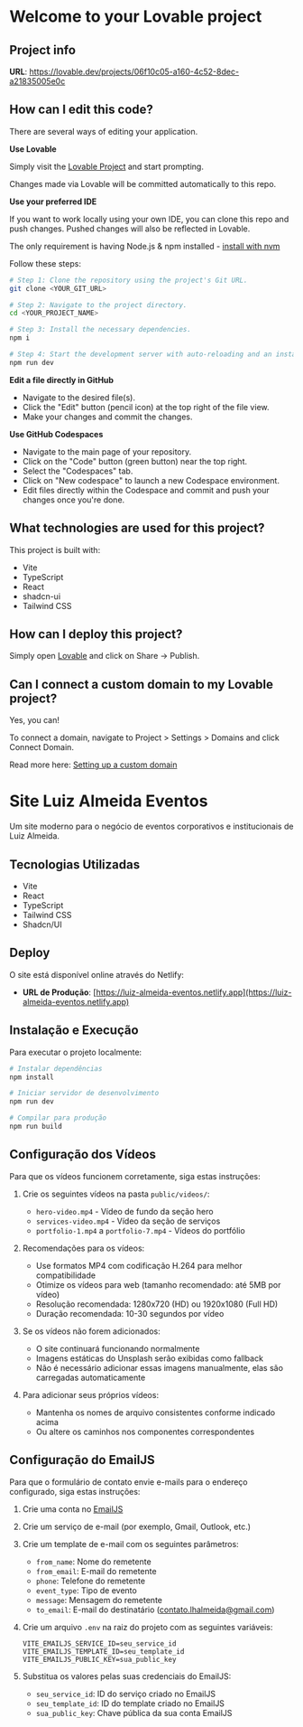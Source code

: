 # Welcome to your Lovable project

## Project info

**URL**: https://lovable.dev/projects/06f10c05-a160-4c52-8dec-a21835005e0c

## How can I edit this code?

There are several ways of editing your application.

**Use Lovable**

Simply visit the [Lovable Project](https://lovable.dev/projects/06f10c05-a160-4c52-8dec-a21835005e0c) and start prompting.

Changes made via Lovable will be committed automatically to this repo.

**Use your preferred IDE**

If you want to work locally using your own IDE, you can clone this repo and push changes. Pushed changes will also be reflected in Lovable.

The only requirement is having Node.js & npm installed - [install with nvm](https://github.com/nvm-sh/nvm#installing-and-updating)

Follow these steps:

```sh
# Step 1: Clone the repository using the project's Git URL.
git clone <YOUR_GIT_URL>

# Step 2: Navigate to the project directory.
cd <YOUR_PROJECT_NAME>

# Step 3: Install the necessary dependencies.
npm i

# Step 4: Start the development server with auto-reloading and an instant preview.
npm run dev
```

**Edit a file directly in GitHub**

- Navigate to the desired file(s).
- Click the "Edit" button (pencil icon) at the top right of the file view.
- Make your changes and commit the changes.

**Use GitHub Codespaces**

- Navigate to the main page of your repository.
- Click on the "Code" button (green button) near the top right.
- Select the "Codespaces" tab.
- Click on "New codespace" to launch a new Codespace environment.
- Edit files directly within the Codespace and commit and push your changes once you're done.

## What technologies are used for this project?

This project is built with:

- Vite
- TypeScript
- React
- shadcn-ui
- Tailwind CSS

## How can I deploy this project?

Simply open [Lovable](https://lovable.dev/projects/06f10c05-a160-4c52-8dec-a21835005e0c) and click on Share -> Publish.

## Can I connect a custom domain to my Lovable project?

Yes, you can!

To connect a domain, navigate to Project > Settings > Domains and click Connect Domain.

Read more here: [Setting up a custom domain](https://docs.lovable.dev/tips-tricks/custom-domain#step-by-step-guide)

# Site Luiz Almeida Eventos

Um site moderno para o negócio de eventos corporativos e institucionais de Luiz Almeida.

## Tecnologias Utilizadas

- Vite
- React
- TypeScript
- Tailwind CSS
- Shadcn/UI

## Deploy

O site está disponível online através do Netlify:

- **URL de Produção**: [https://luiz-almeida-eventos.netlify.app](https://luiz-almeida-eventos.netlify.app)

## Instalação e Execução

Para executar o projeto localmente:

```bash
# Instalar dependências
npm install

# Iniciar servidor de desenvolvimento
npm run dev

# Compilar para produção
npm run build
```

## Configuração dos Vídeos

Para que os vídeos funcionem corretamente, siga estas instruções:

1. Crie os seguintes vídeos na pasta `public/videos/`:
   - `hero-video.mp4` - Vídeo de fundo da seção hero
   - `services-video.mp4` - Vídeo da seção de serviços
   - `portfolio-1.mp4` a `portfolio-7.mp4` - Vídeos do portfólio

2. Recomendações para os vídeos:
   - Use formatos MP4 com codificação H.264 para melhor compatibilidade
   - Otimize os vídeos para web (tamanho recomendado: até 5MB por vídeo)
   - Resolução recomendada: 1280x720 (HD) ou 1920x1080 (Full HD)
   - Duração recomendada: 10-30 segundos por vídeo

3. Se os vídeos não forem adicionados:
   - O site continuará funcionando normalmente
   - Imagens estáticas do Unsplash serão exibidas como fallback
   - Não é necessário adicionar essas imagens manualmente, elas são carregadas automaticamente

4. Para adicionar seus próprios vídeos:
   - Mantenha os nomes de arquivo consistentes conforme indicado acima
   - Ou altere os caminhos nos componentes correspondentes

## Configuração do EmailJS

Para que o formulário de contato envie e-mails para o endereço configurado, siga estas instruções:

1. Crie uma conta no [EmailJS](https://www.emailjs.com/)

2. Crie um serviço de e-mail (por exemplo, Gmail, Outlook, etc.)

3. Crie um template de e-mail com os seguintes parâmetros:
   - `from_name`: Nome do remetente
   - `from_email`: E-mail do remetente
   - `phone`: Telefone do remetente
   - `event_type`: Tipo de evento
   - `message`: Mensagem do remetente
   - `to_email`: E-mail do destinatário (contato.lhalmeida@gmail.com)

4. Crie um arquivo `.env` na raiz do projeto com as seguintes variáveis:
   ```
   VITE_EMAILJS_SERVICE_ID=seu_service_id
   VITE_EMAILJS_TEMPLATE_ID=seu_template_id
   VITE_EMAILJS_PUBLIC_KEY=sua_public_key
   ```

5. Substitua os valores pelas suas credenciais do EmailJS:
   - `seu_service_id`: ID do serviço criado no EmailJS
   - `seu_template_id`: ID do template criado no EmailJS
   - `sua_public_key`: Chave pública da sua conta EmailJS
